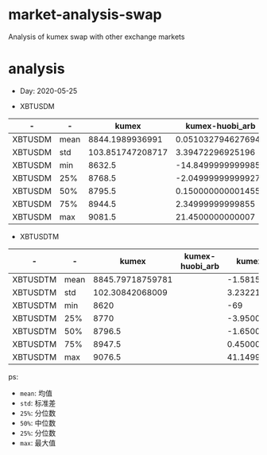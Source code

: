 # market-analysis-swap
Analysis of kumex swap with other exchange markets
# analysis
* Day: 2020-05-25

- XBTUSDM

-|-|kumex|kumex-huobi_arb|kumex-okex_arb
---|---|---|---|---
XBTUSDM | mean | 8844.1989936991 | 0.0510327946276948 | -1.22484547245112
XBTUSDM | std | 103.851747208717 | 3.39472296925196 | 4.87612131738858
XBTUSDM | min | 8632.5 | -14.8499999999985 | -17.4500000000007
XBTUSDM | 25% | 8768.5 | -2.04999999999927 | -5.25
XBTUSDM | 50% | 8795.5 | 0.150000000001455 | -0.549999999999272
XBTUSDM | 75% | 8944.5 | 2.34999999999855 | 2.75
XBTUSDM | max | 9081.5 | 21.4500000000007 | 35.3500000000004


- XBTUSDTM

-|-|kumex|kumex-huobi_arb|kumex-okex_arb
---|---|---|---|---
XBTUSDTM | mean | 8845.79718759781 |  | -1.58153234688183
XBTUSDTM | std | 102.30842068009 |  | 3.23221588348028
XBTUSDTM | min | 8620 |  | -69
XBTUSDTM | 25% | 8770 |  | -3.95000000000073
XBTUSDTM | 50% | 8796.5 |  | -1.65000000000146
XBTUSDTM | 75% | 8947.5 |  | 0.450000000000728
XBTUSDTM | max | 9076.5 |  | 41.1499999999996


ps: 
- `mean`: 均值
- `std`: 标准差
- `25%`: 分位数
- `50%`: 中位数
- `25%`: 分位数
- `max`: 最大值